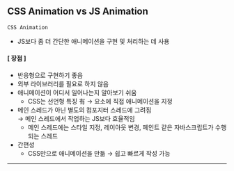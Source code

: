 ## CSS Animation vs JS Animation
`CSS Animation`
  - JS보다 좀 더 간단한 애니메이션을 구현 및 처리하는 데 사용
  #### [ 장점 ]
  - 반응형으로 구현하기 좋음
  - 외부 라이브러리를 필요로 하지 않음
  - 애니메이션이 어디서 일어나는지 알아보기 쉬움
    - CSS는 선언형 특징 有 → 요소에 직접 애니메이션을 지정
  - 메인 스레드가 아닌 별도의 컴포지터 스레드에 그려짐 <br>
    → 메인 스레드에서 작업하는 JS보다 효율적임
    - 메인 스레드에는 스타일 지정, 레이아웃 변경, 페인트 같은 자바스크립트가 수행되는 스레드
  - 간편성
    - CSS만으로 애니메이션을 만듦 → 쉽고 빠르게 작성 가능
---


